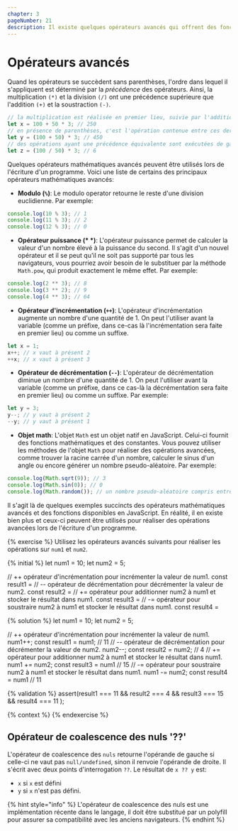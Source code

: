 ```yaml
---
chapter: 3
pageNumber: 21
description: Il existe quelques opérateurs avancés qui offrent des fonctionnalités puissantes et qui nous permettent de réaliser différentes opérations au-delà des opérations arithmétiques et logiques de base. Ces opérateurs avancés peuvent être très utiles pour manipuler des données, réaliser des opérations au niveau des bits, travailler avec les objets et beaucoup plus encore.
---
```


# Opérateurs avancés

Quand les opérateurs se succèdent sans parenthèses, l'ordre dans lequel il s'appliquent est déterminé par la _précédence_ des opérateurs. Ainsi, la multiplication `(*)` et la division `(/)` ont une précédence supérieure que l'addition `(+)` et la soustraction `(-)`.

```javascript
// la multiplication est réalisée en premier lieu, suivie par l'addition
let x = 100 + 50 * 3; // 250
// en présence de parenthèses, c'est l'opération contenue entre ces dernières qui est exécutée en premier lieu
let y = (100 + 50) * 3; // 450
// des opérations ayant une précédence équivalente sont exécutées de gauche à droite
let z = (100 / 50) * 3; // 6
```

Quelques opérateurs mathématiques avancés peuvent être utilisés lors de l'écriture d'un programme. Voici une liste de certains des principaux opérateurs mathématiques avancés:

- **Modulo (`%`)**: Le modulo operator retourne le reste d'une division euclidienne. Par exemple:

```javascript
console.log(10 % 3); // 1
console.log(11 % 3); // 2
console.log(12 % 3); // 0
```

- **Opérateur puissance (\* \*)**: L'opérateur puissance permet de calculer la valeur d'un nombre élevé à la puissance du second. Il s'agit d'un nouvel opérateur et il se peut qu'il ne soit pas supporté par tous les navigateurs, vous pourriez avoir besoin de le substituer par la méthode `Math.pow`, qui produit exactement le même effet. Par exemple:

```javascript
console.log(2 ** 3); // 8
console.log(3 ** 2); // 9
console.log(4 ** 3); // 64
```

- **Opérateur d'incrémentation (`++`)**: L'opérateur d'incrémentation augmente un nombre d'une quantité de 1. On peut l'utiliser avant la variable (comme un préfixe, dans ce-cas là l'incrémentation sera faite en premier lieu) ou comme un suffixe.

```javascript
let x = 1;
x++; // x vaut à présent 2
++x; // x vaut à présent 3
```

- **Opérateur de décrémentation (`--`)**: L'opérateur de décrémentation diminue un nombre d'une quantité de 1. On peut l'utiliser avant la variable (comme un préfixe, dans ce cas-là la décrémentation sera faite en premier lieu) ou comme un suffixe. Par exemple:

```javascript
let y = 3;
y--; // y vaut à présent 2
--y; // y vaut à présent 1
```

- **Objet math**: L'objet `Math` est un objet natif en JavaScript. Celui-ci fournit des fonctions mathématiques et des constantes. Vous pouvez utiliser les méthodes de l'objet `Math` pour réaliser des opérations avancées, comme trouver la racine carrée d'un nombre, calculer le sinus d'un angle ou encore générer un nombre pseudo-aléatoire. Par exemple:

```javascript
console.log(Math.sqrt(9)); // 3
console.log(Math.sin(0)); // 0
console.log(Math.random()); // un nombre pseudo-aléatoire compris entre 0 et 1
```

Il s'agit là de quelques exemples succincts des opérateurs mathématiques avancés et des fonctions disponibles en JavaScript. En réalité, il en existe bien plus et ceux-ci peuvent être utilisés pour réaliser des opérations avancées lors de l'écriture d'un programme.

{% exercise %}
Utilisez les opérateurs avancés suivants pour réaliser les opérations sur `num1` et `num2`.

{% initial %}
let num1 = 10;
let num2 = 5;

// ++ opérateur d'incrémentation pour incrémenter la valeur de num1.
const result1 =
// -- opérateur de décrémentation pour décrémenter la valeur de num2.
const result2 =
// += opérateur pour additionner num2 à num1 et stocker le résultat dans num1.
const result3 =
// -= opérateur pour soustraire num2 à num1 et stocker le résultat dans num1.
const result4 =

{% solution %}
let num1 = 10;
let num2 = 5;

// ++ opérateur d'incrémentation pour incrémenter la valeur de num1.
num1++;
const result1 = num1; // 11
// -- opérateur de décrémentation pour décrémenter la valeur de num2.
num2--;
const result2 = num2; // 4
// += opérateur pour additionner num2 à num1 et stocker le résultat dans num1.
num1 += num2;
const result3 = num1 // 15
// -= opérateur pour soustraire num2 à num1 et stocker le résultat dans num1.
num1 -= num2;
const result4 = num1 // 11

{% validation %}
assert(result1 === 11 && result2 === 4 && result3 === 15 && result4 === 11 );

{% context %}
{% endexercise %}

## Opérateur de coalescence des nuls '??'

L'opérateur de coalescence des `nuls` retourne l'opérande de gauche si celle-ci ne vaut pas `null/undefined`, sinon il renvoie l'opérande de droite. Il s'écrit avec deux points d'interrogation `??`. Le résultat de `x ?? y` est:

- `x` si `x` est défini
- `y` si `x` n'est pas défini.

{% hint style="info" %}
L'opérateur de coalescence des nuls est une implémentation récente dans le langage, il doit être substitué par un polyfill pour assurer sa compatibilité avec les anciens navigateurs.
{% endhint %}
